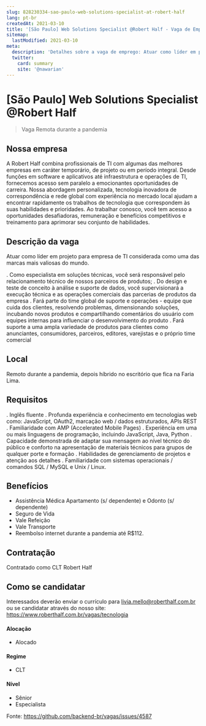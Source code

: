 ```yaml
---
slug: 828230334-sao-paulo-web-solutions-specialist-at-robert-half
lang: pt-br
createdAt: 2021-03-10
title: '[São Paulo] Web Solutions Specialist @Robert Half - Vaga de Emprego'
sitemap:
  lastModified: 2021-03-10
meta:
  description: 'Detalhes sobre a vaga de emprego: Atuar como líder em projeto para empresa de TI considerada como uma das marcas mais valiosas do mundo.  . Como especialista em soluções técnicas, você será responsável pelo relacionamento técnico de nossos parceiros de produtos; . Do design e teste de conceito à análise e suporte de dados, você supervisionará a execução técnica e as operações comerciais das parcerias de produtos da empresa . Fará parte do time global de suporte e operações - equipe que cuida dos clientes, resolvendo problemas, dimensionando soluções, incubando novos produtos e compartilhando comentários do usuário com equipes internas para influenciar o desenvolvimento do produto . Fará suporte a uma ampla variedade de produtos para clientes como anunciantes, consumidores, parceiros, editores, varejistas e o próprio time comercial'
  twitter:
    card: summary
    site: '@nawarian'
---
```


# [São Paulo] Web Solutions Specialist @Robert Half

> Vaga Remota durante a pandemia

## Nossa empresa

A Robert Half combina profissionais de TI com algumas das melhores empresas em caráter temporário, de projeto ou em período integral. Desde funções em software e aplicativos até infraestrutura e operações de TI, fornecemos acesso sem paralelo a emocionantes oportunidades de carreira. Nossa abordagem personalizada, tecnologia inovadora de correspondência e rede global com experiência no mercado local ajudam a encontrar rapidamente os trabalhos de tecnologia que correspondem às suas habilidades e prioridades. Ao trabalhar conosco, você tem acesso a oportunidades desafiadoras, remuneração e benefícios competitivos e treinamento para aprimorar seu conjunto de habilidades.

## Descrição da vaga
 
Atuar como líder em projeto para empresa de TI considerada como uma das marcas mais valiosas do mundo. 

. Como especialista em soluções técnicas, você será responsável pelo relacionamento técnico de nossos parceiros de produtos;
. Do design e teste de conceito à análise e suporte de dados, você supervisionará a execução técnica e as operações comerciais das parcerias de produtos da empresa
. Fará parte do time global de suporte e operações - equipe que cuida dos clientes, resolvendo problemas, dimensionando soluções, incubando novos produtos e compartilhando comentários do usuário com equipes internas para influenciar o desenvolvimento do produto
. Fará suporte a uma ampla variedade de produtos para clientes como anunciantes, consumidores, parceiros, editores, varejistas e o próprio time comercial

## Local

Remoto durante a pandemia, depois híbrido no escritório que fica na Faria Lima.

## Requisitos

. Inglês fluente 
. Profunda experiência e conhecimento em tecnologias web como: JavaScript, OAuth2, marcação web / dados estruturados, APIs REST
. Familiaridade com AMP (Accelerated Mobile Pages) 
. Experiência em uma ou mais linguagens de programação, incluindo JavaScript, Java, Python
. Capacidade demonstrada de adaptar sua mensagem ao nível técnico do público e conforto na apresentação de materiais técnicos para grupos de qualquer porte e formação
. Habilidades de gerenciamento de projetos e atenção aos detalhes
. Familiaridade com sistemas operacionais / comandos SQL / MySQL e Unix / Linux.  

## Benefícios

- Assistência Médica Apartamento (s/ dependente) e Odonto (s/ dependente)
- Seguro de Vida
- Vale Refeição
- Vale Transporte
- Reembolso internet durante a pandemia até R$112.

## Contratação

Contratado como CLT Robert Half

## Como se candidatar

Interessados deverão enviar o currículo para livia.mello@roberthalf.com.br ou se candidatar através do nosso site: https://www.roberthalf.com.br/vagas/tecnologia

#### Alocação
- Alocado

#### Regime
- CLT

#### Nível
- Sênior
- Especialista




Fonte: https://github.com/backend-br/vagas/issues/4587